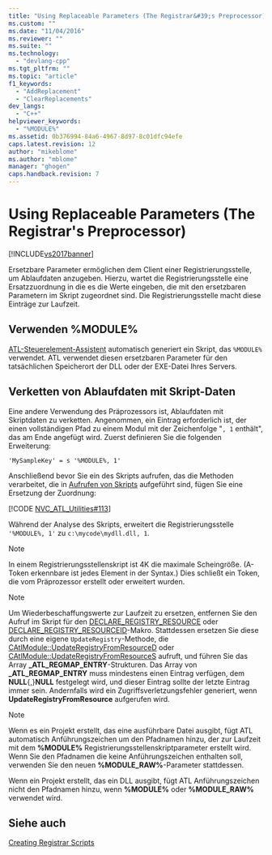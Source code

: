 ```yaml
---
title: "Using Replaceable Parameters (The Registrar&#39;s Preprocessor) | Microsoft Docs"
ms.custom: ""
ms.date: "11/04/2016"
ms.reviewer: ""
ms.suite: ""
ms.technology: 
  - "devlang-cpp"
ms.tgt_pltfrm: ""
ms.topic: "article"
f1_keywords: 
  - "AddReplacement"
  - "ClearReplacements"
dev_langs: 
  - "C++"
helpviewer_keywords: 
  - "%MODULE%"
ms.assetid: 0b376994-84a6-4967-8d97-8c01dfc94efe
caps.latest.revision: 12
author: "mikeblome"
ms.author: "mblome"
manager: "ghogen"
caps.handback.revision: 7
---
```

# Using Replaceable Parameters (The Registrar&#39;s Preprocessor)
[!INCLUDE[vs2017banner](../assembler/inline/includes/vs2017banner.md)]

Ersetzbare Parameter ermöglichen dem Client einer Registrierungsstelle, um Ablaufdaten anzugeben.  Hierzu, wartet die Registrierungsstelle eine Ersatzzuordnung in die es die Werte eingeben, die mit den ersetzbaren Parametern im Skript zugeordnet sind.  Die Registrierungsstelle macht diese Einträge zur Laufzeit.  
  
##  <a name="_atl_using_.25.module.25"></a> Verwenden %MODULE%  
 [ATL\-Steuerelement\-Assistent](../atl/reference/atl-control-wizard.md) automatisch generiert ein Skript, das `%MODULE%` verwendet.  ATL verwendet diesen ersetzbaren Parameter für den tatsächlichen Speicherort der DLL oder der EXE\-Datei Ihres Servers.  
  
## Verketten von Ablaufdaten mit Skript\-Daten  
 Eine andere Verwendung des Präprozessors ist, Ablaufdaten mit Skriptdaten zu verketten.  Angenommen, ein Eintrag erforderlich ist, der einen vollständigen Pfad zu einem Modul mit der Zeichenfolge "`, 1` enthält", das am Ende angefügt wird.  Zuerst definieren Sie die folgenden Erweiterung:  
  
```  
'MySampleKey' = s '%MODULE%, 1'  
```  
  
 Anschließend bevor Sie ein des Skripts aufrufen, das die Methoden verarbeitet, die in [Aufrufen von Skripts](../atl/invoking-scripts.md) aufgeführt sind, fügen Sie eine Ersetzung der Zuordnung:  
  
 [!CODE [NVC_ATL_Utilities#113](../CodeSnippet/VS_Snippets_Cpp/NVC_ATL_Utilities#113)]  
  
 Während der Analyse des Skripts, erweitert die Registrierungsstelle `'%MODULE%, 1'` zu `c:\mycode\mydll.dll, 1`.  
  
> [!NOTE]
>  In einem Registrierungsstellenskript ist 4K die maximale Scheingröße.  \(A\-Token erkennbare ist jedes Element in der Syntax.\) Dies schließt ein Token, die vom Präprozessor erstellt oder erweitert wurden.  
  
> [!NOTE]
>  Um Wiederbeschaffungswerte zur Laufzeit zu ersetzen, entfernen Sie den Aufruf im Skript für den [DECLARE\_REGISTRY\_RESOURCE](../Topic/DECLARE_REGISTRY_RESOURCE.md) oder [DECLARE\_REGISTRY\_RESOURCEID](../Topic/DECLARE_REGISTRY_RESOURCEID.md)\-Makro.  Stattdessen ersetzen Sie diese durch eine eigene `UpdateRegistry`\-Methode, die [CAtlModule::UpdateRegistryFromResourceD](../Topic/CAtlModule::UpdateRegistryFromResourceD.md) oder [CAtlModule::UpdateRegistryFromResourceS](../Topic/CAtlModule::UpdateRegistryFromResourceS.md) aufruft, und führen Sie das Array **\_ATL\_REGMAP\_ENTRY**\-Strukturen.  Das Array von **\_ATL\_REGMAP\_ENTRY** muss mindestens einen Eintrag verfügen, dem **NULL**{,}**NULL** festgelegt wird, und dieser Eintrag sollte der letzte Eintrag immer sein.  Andernfalls wird ein Zugriffsverletzungsfehler generiert, wenn **UpdateRegistryFromResource** aufgerufen wird.  
  
> [!NOTE]
>  Wenn es ein Projekt erstellt, das eine ausführbare Datei ausgibt, fügt ATL automatisch Anführungszeichen um den Pfadnamen hinzu, der zur Laufzeit mit dem **%MODULE%** Registrierungsstellenskriptparameter erstellt wird.  Wenn Sie den Pfadnamen die keine Anführungszeichen enthalten soll, verwenden Sie den neuen **%MODULE\_RAW%**\-Parameter stattdessen.  
>   
>  Wenn ein Projekt erstellt, das ein DLL ausgibt, fügt ATL Anführungszeichen nicht den Pfadnamen hinzu, wenn **%MODULE%** oder **%MODULE\_RAW%** verwendet wird.  
  
## Siehe auch  
 [Creating Registrar Scripts](../atl/creating-registrar-scripts.md)